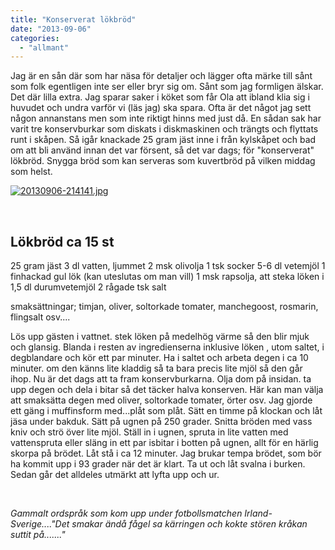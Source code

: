 ```yaml
---
title: "Konserverat lökbröd"
date: "2013-09-06"
categories: 
  - "allmant"
---
```


Jag är en sån där som har näsa för detaljer och lägger ofta märke till sånt som folk egentligen inte ser eller bryr sig om. Sånt som jag formligen älskar. Det där lilla extra. Jag sparar saker i köket som får Ola att ibland klia sig i huvudet och undra varför vi (läs jag) ska spara. Ofta är det något jag sett någon annanstans men som inte riktigt hinns med just då. En sådan sak har varit tre konservburkar som diskats i diskmaskinen och trängts och flyttats runt i skåpen. Så igår knackade 25 gram jäst inne i från kylskåpet och bad om att bli använd innan det var försent, så det var dags; för "konserverat" lökbröd. Snygga bröd som kan serveras som kuvertbröd på vilken middag som helst.

[![20130906-214141.jpg](/static/img/20130906-214141.jpg)](http://import.local/wp-content/uploads/2013/09/20130906-214141.jpg)

 

## **Lökbröd ca 15 st**

25 gram jäst 3 dl vatten, ljummet 2 msk olivolja 1 tsk socker 5-6 dl vetemjöl 1 finhackad gul lök (kan uteslutas om man vill) 1 msk rapsolja, att steka löken i 1,5 dl durumvetemjöl 2 rågade tsk salt

smaksättningar; timjan, oliver, soltorkade tomater, manchegoost, rosmarin, flingsalt osv....

Lös upp gästen i vattnet. stek löken på medelhög värme så den blir mjuk och glansig. Blanda i resten av ingredienserna inklusive löken , utom saltet, i degblandare och kör ett par minuter. Ha i saltet och arbeta degen i ca 10 minuter. om den känns lite kladdig så ta bara precis lite mjöl så den går ihop. Nu är det dags att ta fram konservburkarna. Olja dom på insidan. ta upp degen och dela i bitar så det täcker halva konserven. Här kan man välja att smaksätta degen med oliver, soltorkade tomater, örter osv. Jag gjorde ett gäng i muffinsform med...plåt som plåt. Sätt en timme på klockan och låt jäsa under bakduk. Sätt på ugnen på 250 grader. Snitta bröden med vass kniv och strö över lite mjöl. Ställ in i ugnen, spruta in lite vatten med vattenspruta eller släng in ett par isbitar i botten på ugnen, allt för en härlig skorpa på brödet. Låt stå i ca 12 minuter. Jag brukar tempa brödet, som bör ha kommit upp i 93 grader när det är klart. Ta ut och låt svalna i burken. Sedan går det alldeles utmärkt att lyfta upp och ur.

 

_Gammalt ordspråk som kom upp under fotbollsmatchen Irland-Sverige...."Det smakar ändå fågel sa kärringen och kokte stören kråkan suttit på......."_
